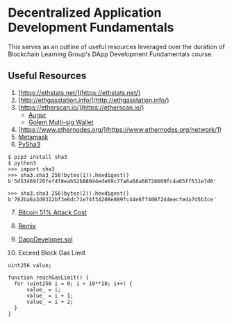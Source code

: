 # Decentralized Application Development Fundamentals
This serves as an outline of useful resources leveraged over the duration of Blockchain Learning Group's DApp Development Fundamentals course.

## Useful Resources
1. [https://ethstats.net/](https://ethstats.net/)
2. [http://ethgasstation.info/](http://ethgasstation.info/)
3. [https://etherscan.io/](https://etherscan.io/)
    * [Augur](https://etherscan.io/token/REP#readContract)
    * [Golem Multi-sig Wallet](https://etherscan.io/address/0x7da82c7ab4771ff031b66538d2fb9b0b047f6cf9#code)
4. [https://www.ethernodes.org/](https://www.ethernodes.org/network/1)
5. [Metamask](https://chrome.google.com/webstore/detail/metamask/nkbihfbeogaeaoehlefnkodbefgpgknn?hl=en)
6. [PySha3](https://pypi.python.org/pypi/pysha3)
```
$ pip3 install sha3
$ python3
>>> import sha3
>>> sha3.sha3_256(bytes(1)).hexdigest()
b'5d53469f20fef4f8eab52b88044ede69c77a6a68a60728609fc4a65ff531e7d0'

>>> sha3.sha3_256(bytes(2)).hexdigest()
b'762ba6a3d9312bf3e6dc71e74f34208e889fc44e6ff400724deecfeda7d5b3ce'
```
7. [Bitcoin 51% Attack Cost](https://gobitcoin.io/tools/cost-51-attack/)
8. [Remix](https://ethereum.github.io/browser-solidity/)

9. [DappDeveloper.sol](https://github.com/Blockchain-Learning-Group/dapp-fundamentals/blob/master/DappDeveloper.sol)

10. Exceed Block Gas Limit
```
uint256 value;

function reachGasLimit() {
  for (uint256 i = 0; i < 10**18; i++) {
      value_ = i;
      value_ = i + 1;
      value_ = i + 2;
  }
}
```

